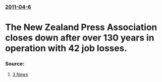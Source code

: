 ### [2011-04-6](/news/2011/04/6/index.md)

# The New Zealand Press Association closes down after over 130 years in operation with 42 job losses. 




### Source:

1. [3 News](http://www.3news.co.nz/NZPA-to-close-down-42-jobs-will-go/tabid/423/articleID/205797/Default.aspx)
